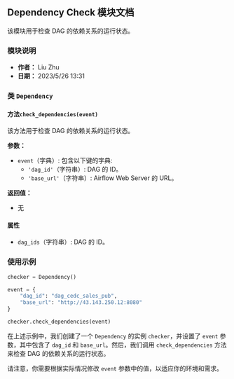 ## Dependency Check 模块文档

该模块用于检查 DAG 的依赖关系的运行状态。

### 模块说明

- **作者：** Liu Zhu
- **日期：** 2023/5/26 13:31

### 类 `Dependency`

#### 方法`check_dependencies(event)`

该方法用于检查 DAG 的依赖关系的运行状态。

**参数：**

- `event`（字典）: 包含以下键的字典:
  - `'dag_id'`（字符串）: DAG 的 ID。
  - `'base_url'`（字符串）: Airflow Web Server 的 URL。

**返回值：**

- 无

#### 属性

- `dag_ids`（字符串）: DAG 的 ID。

### 使用示例

```python
checker = Dependency()

event = {
    "dag_id": "dag_cedc_sales_pub",
    "base_url": "http://43.143.250.12:8080"
}

checker.check_dependencies(event)
```

在上述示例中，我们创建了一个 `Dependency` 的实例 `checker`，并设置了 `event` 参数，其中包含了 `dag_id` 和 `base_url`。然后，我们调用 `check_dependencies` 方法来检查 DAG 的依赖关系的运行状态。

请注意，你需要根据实际情况修改 `event` 参数中的值，以适应你的环境和需求。
